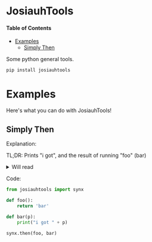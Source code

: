 # JosiauhTools
#### Table of Contents

- [Examples](#examples)
    - [Simply Then](#simply-then)

Some python general tools. 
```
pip install josiauhtools
```

# Examples
Here's what you can do with JosiauhTools!

## Simply Then
Explanation:

TL;DR: Prints "i got", and the result of running "foo" (bar)

<details>
<summary>Will read</summary>
Runs a function called "foo", which will return "bar".
After that, it runs "bar", which will print "i got bar", where bar was retrieved from "foo".
</details>




Code: 
```py
from josiauhtools import synx

def foo():
    return 'bar'

def bar(p):
    print("i got " + p)

synx.then(foo, bar)
```